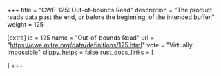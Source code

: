 +++
title = "CWE-125: Out-of-bounds Read"
description	= "The product reads data past the end, or before the beginning, of the intended buffer."
weight = 125

[extra]
id = 125
name = "Out-of-bounds Read"
url = "https://cwe.mitre.org/data/definitions/125.html"
vote = "Virtually Impossible"
clippy_helps = false
rust_docs_links = [
	
]
+++

